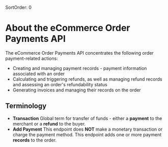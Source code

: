 SortOrder: 0
# About the eCommerce Order Payments API

The eCommerce Order Payments API concentrates the following order payment-related actions:

* Creating and managing payment records - payment information associated with an order
* Calculating and triggering refunds, as well as managing refund records and assessing an order's refundability status
* Generating invoices and managing their records on the order

## Terminology

* **Transaction**
Global term for transfer of funds - either a **payment** to the merchant or a **refund** to the buyer.
* **Add Payment**
This endpoint does **NOT** make a monetary transaction or charge the payment method. This endpoint adds one or more payment **records** to the order.

